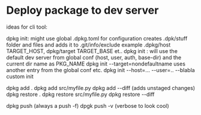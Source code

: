 # Deploy package to dev server

ideas for cli tool:

dpkg init:
might use global .dpkg.toml for configuration
creates .dpk/stuff folder and files and adds it to .git/info/exclude
example .dpkg/host TARGET_HOST, dpkg/target TARGET_BASE et..
dpkg init : will use the default dev server from global conf (host, user, auth, base-dir) and the current dir name as PKG_NAME
dpkg init --target=nondefaultname uses another entry from the global conf etc.
dpkg init --host=... --user=.. --blabla custom init

dpkg add .
dpkg add src/myfile.py
dpkg add --diff (adds unstaged changes)
dpkg restore .
dpkg restore src/myfile.py
dpkg restore --diff

dpkg push (always a push -f)
dpgk push -v (verbose to look cool)
